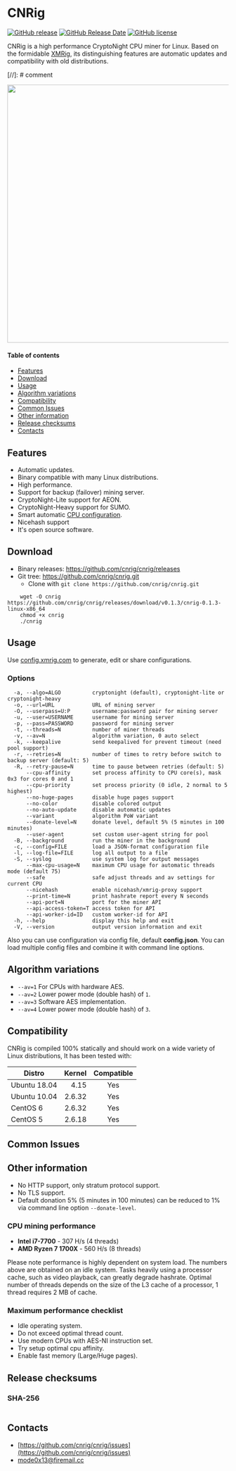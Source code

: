 # CNRig

[![GitHub release](https://img.shields.io/github/release/cnrig/cnrig/all.svg)](https://github.com/cnrig/cnrig/releases)
[![GitHub Release Date](https://img.shields.io/github/release-date-pre/cnrig/cnrig.svg)](https://github.com/cnrig/cnrig/releases)
[![GitHub license](https://img.shields.io/github/license/cnrig/cnrig.svg)](https://github.com/cnrig/cnrig/blob/master/LICENSE)

CNRig is a high performance CryptoNight CPU miner for Linux.
Based on the formidable [XMRig](https://github.com/xmrig/xmrig), its distinguishing features are automatic updates and compatibility with old distributions.

[//]: # comment

<img src="https://i.imgur.com/2avaSmL.png" width="586" >

#### Table of contents
* [Features](#features)
* [Download](#download)
* [Usage](#usage)
* [Algorithm variations](#algorithm-variations)
* [Compatibility](#compatibility)
* [Common Issues](#common-issues)
* [Other information](#other-information)
* [Release checksums](#release-checksums)
* [Contacts](#contacts)

## Features
* Automatic updates.
* Binary compatible with many Linux distributions.
* High performance.
* Support for backup (failover) mining server.
* CryptoNight-Lite support for AEON.
* CryptoNight-Heavy support for SUMO.
* Smart automatic [CPU configuration](https://github.com/xmrig/xmrig/wiki/Threads).
* Nicehash support
* It's open source software.

## Download
* Binary releases: https://github.com/cnrig/cnrig/releases
* Git tree: https://github.com/cnrig/cnrig.git
  * Clone with `git clone https://github.com/cnrig/cnrig.git`

```
    wget -O cnrig https://github.com/cnrig/cnrig/releases/download/v0.1.3/cnrig-0.1.3-linux-x86_64
    chmod +x cnrig
    ./cnrig
```

## Usage
Use [config.xmrig.com](https://config.xmrig.com/xmrig) to generate, edit or share configurations.

### Options
```
  -a, --algo=ALGO          cryptonight (default), cryptonight-lite or cryptonight-heavy
  -o, --url=URL            URL of mining server
  -O, --userpass=U:P       username:password pair for mining server
  -u, --user=USERNAME      username for mining server
  -p, --pass=PASSWORD      password for mining server
  -t, --threads=N          number of miner threads
  -v, --av=N               algorithm variation, 0 auto select
  -k, --keepalive          send keepalived for prevent timeout (need pool support)
  -r, --retries=N          number of times to retry before switch to backup server (default: 5)
  -R, --retry-pause=N      time to pause between retries (default: 5)
      --cpu-affinity       set process affinity to CPU core(s), mask 0x3 for cores 0 and 1
      --cpu-priority       set process priority (0 idle, 2 normal to 5 highest)
      --no-huge-pages      disable huge pages support
      --no-color           disable colored output
      --no-auto-update     disable automatic updates
      --variant            algorithm PoW variant
      --donate-level=N     donate level, default 5% (5 minutes in 100 minutes)
      --user-agent         set custom user-agent string for pool
  -B, --background         run the miner in the background
  -c, --config=FILE        load a JSON-format configuration file
  -l, --log-file=FILE      log all output to a file
  -S, --syslog             use system log for output messages
      --max-cpu-usage=N    maximum CPU usage for automatic threads mode (default 75)
      --safe               safe adjust threads and av settings for current CPU
      --nicehash           enable nicehash/xmrig-proxy support
      --print-time=N       print hashrate report every N seconds
      --api-port=N         port for the miner API
      --api-access-token=T access token for API
      --api-worker-id=ID   custom worker-id for API
  -h, --help               display this help and exit
  -V, --version            output version information and exit
```

Also you can use configuration via config file, default **config.json**. You can load multiple config files and combine it with command line options.

## Algorithm variations
* `--av=1` For CPUs with hardware AES.
* `--av=2` Lower power mode (double hash) of `1`.
* `--av=3` Software AES implementation.
* `--av=4` Lower power mode (double hash) of `3`.

## Compatibility
CNRig is compiled 100% statically and should work on a wide variety of Linux distributions, It has been tested with:

| Distro           | Kernel     | Compatible   |
| ---------------- | ----------:|:------------:|
| Ubuntu 18.04     | 4.15       | Yes          |
| Ubuntu 10.04     | 2.6.32     | Yes          |
| CentOS 6         | 2.6.32     | Yes          |
| CentOS 5         | 2.6.18     | Yes          |

## Common Issues
## Other information
* No HTTP support, only stratum protocol support.
* No TLS support.
* Default donation 5% (5 minutes in 100 minutes) can be reduced to 1% via command line option `--donate-level`.


### CPU mining performance
* **Intel i7-7700** - 307 H/s (4 threads)
* **AMD Ryzen 7 1700X** - 560 H/s (8 threads)

Please note performance is highly dependent on system load. The numbers above are obtained on an idle system. Tasks heavily using a processor cache, such as video playback, can greatly degrade hashrate. Optimal number of threads depends on the size of the L3 cache of a processor, 1 thread requires 2 MB of cache.

### Maximum performance checklist
* Idle operating system.
* Do not exceed optimal thread count.
* Use modern CPUs with AES-NI instruction set.
* Try setup optimal cpu affinity.
* Enable fast memory (Large/Huge pages).

## Release checksums
### SHA-256
```
```

## Contacts
* [https://github.com/cnrig/cnrig/issues](https://github.com/cnrig/cnrig/issues)
* mode0x13@firemail.cc
